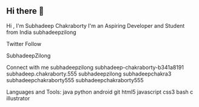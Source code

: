## Hi there 👋

Hi , I'm Subhadeep Chakraborty
I'm an Aspiring Developer and Student from India
subhadeepzilong

Twitter Follow



SubhadeepZilong

 Connect with me
subhadeepzilong subhadeep-chakraborty-b341a8191 subhadeep.chakraborty.555 subhadeepzilong subhadeepchakra3 subhadeepchakraborty555 subhadeepchakraborty555

 Languages and Tools:
java python android git html5 javascript css3 bash c illustrator

<!--
**jahirtheprogramer/jahirtheprogramer** is a ✨ _special_ ✨ repository because its `README.md` (this file) appears on your GitHub profile.

Here are some ideas to get you started:

- 🔭 I’m currently working on ...
- 🌱 I’m currently learning ...
- 👯 I’m looking to collaborate on ...
- 🤔 I’m looking for help with ...
- 💬 Ask me about ...
- 📫 How to reach me: ...
- 😄 Pronouns: ...
- ⚡ Fun fact: ...
-->
